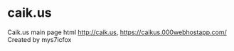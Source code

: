 # caik.us
Caik.us main page html http://caik.us, https://caikus.000webhostapp.com/
Created by mys7icfox
